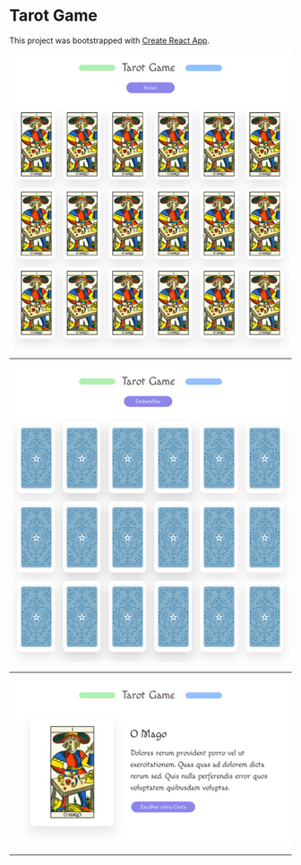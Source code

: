 # Tarot Game

This project was bootstrapped with [Create React App](https://github.com/facebookincubator/create-react-app).

![Tarot-Card-list](/layout/Tarot-Card-list.png "Tarot-Card-list")

---

![Tarot-Card-list-back](/layout/Tarot-Card-list-back.png "Tarot-Card-list-back")

---

![Tarot-Card-details](/layout/Tarot-Card-details.png "Tarot-Card-details")

---
